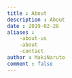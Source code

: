 ```yaml
---
title : About
description : About
date : 2019-02-28
aliases : 
    -about-us
    -about
    -contact
author : MakiNaruto
comment : false 
---
```

